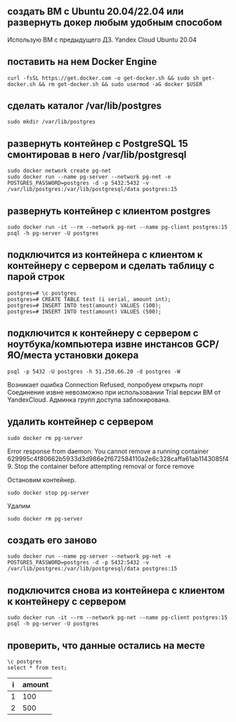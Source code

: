 ## создать ВМ с Ubuntu 20.04/22.04 или развернуть докер любым удобным способом ##

Использую ВМ с предыдущего ДЗ. Yandex Cloud Ubuntu 20.04

## поставить на нем Docker Engine ##
```
curl -fsSL https://get.docker.com -o get-docker.sh && sudo sh get-docker.sh && rm get-docker.sh && sudo usermod -aG docker $USER
```
## сделать каталог /var/lib/postgres
```
sudo mkdir /var/lib/postgres
```
## развернуть контейнер с PostgreSQL 15 смонтировав в него /var/lib/postgresql
```
sudo docker network create pg-net	
sudo docker run --name pg-server --network pg-net -e POSTGRES_PASSWORD=postgres -d -p 5432:5432 -v /var/lib/postgres:/var/lib/postgresql/data postgres:15
```	
## развернуть контейнер с клиентом postgres
```
sudo docker run -it --rm --network pg-net --name pg-client postgres:15 psql -h pg-server -U postgres
```
## подключится из контейнера с клиентом к контейнеру с сервером и сделать таблицу с парой строк
```
postgres=# \c postgres
postgres=# CREATE TABLE test (i serial, amount int);
postgres=# INSERT INTO test(amount) VALUES (100);
postgres=# INSERT INTO test(amount) VALUES (500);
```
## подключится к контейнеру с сервером с ноутбука/компьютера извне инстансов GCP/ЯО/места установки докера
```
psql -p 5432 -U postgres -h 51.250.66.20 -d postgres -W	
```
Возникает ошибка Connection Refused, попробуем открыть порт 
Соединение извне невозможно при использовании Trial версии ВМ от YandexCloud. Админка групп доступа заблокирована. 

## удалить контейнер с сервером
```
sudo docker rm pg-server
```
Error response from daemon: You cannot remove a running container 629995c4f80662b5933d3d986e2f672584110a2e6c328caffa61ab1143085f49. Stop the container before attempting removal or force remove

Остановим контейнер.
```
sudo docker stop pg-server
```
Удалим 
```
sudo docker rm pg-server
```	
## создать его заново
```
sudo docker run --name pg-server --network pg-net -e POSTGRES_PASSWORD=postgres -d -p 5432:5432 -v /var/lib/postgres:/var/lib/postgresql/data postgres:15
```
## подключится снова из контейнера с клиентом к контейнеру с сервером
```
sudo docker run -it --rm --network pg-net --name pg-client postgres:15 psql -h pg-server -U postgres
```
## проверить, что данные остались на месте
```
\c postgres
select * from test;
```

| i | amount |
|---|--------|
| 1 | 100    |
| 2 | 500    |